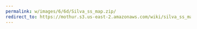 ```yaml
---
permalink: w/images/6/6d/Silva_ss_map.zip/
redirect_to: https://mothur.s3.us-east-2.amazonaws.com/wiki/silva_ss_map.zip
---
```


